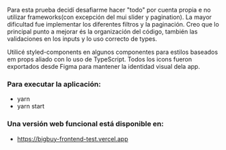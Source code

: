 Para esta prueba decidí desafiarme hacer "todo" por cuenta propia e no utilizar frameworks(con excepción del mui slider y pagination).
La mayor dificultad fue implementar los diferentes filtros y la paginación.
Creo que lo principal punto a mejorar és la organización del código, también las validaciones en los inputs y lo uso correcto de types.

Utilicé styled-components en algunos componentes para estilos baseados em props aliado con lo uso de TypeScript. 
Todos los icons fueron exportados desde Figma para mantener la identidad visual dela app.

### Para executar la aplicación:
- yarn 
- yarn start

### Una versión web funcional está disponible en:
- https://bigbuy-frontend-test.vercel.app
